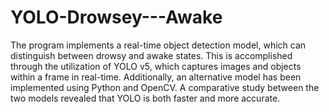 # YOLO-Drowsey---Awake
The program implements a real-time object detection model, which can distinguish between drowsy and awake states. This is accomplished through the utilization of YOLO v5, which captures images and objects within a frame in real-time. Additionally, an alternative model has been implemented using Python and OpenCV. A comparative study between the two models revealed that YOLO is both faster and more accurate.
